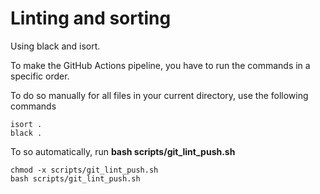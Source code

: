# Linting and sorting

Using black and isort.

To make the GitHub Actions pipeline, you have to run the commands in a specific order.

To do so manually for all files in your current directory, use the following commands

```{bash}
isort .
black .
```

To so automatically, run **bash scripts/git_lint_push.sh**

```{bash}
chmod -x scripts/git_lint_push.sh
bash scripts/git_lint_push.sh
```